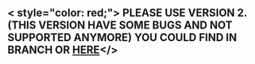 ## < style="color: red;"> PLEASE USE VERSION 2. (THIS VERSION HAVE SOME BUGS AND NOT SUPPORTED ANYMORE) YOU COULD FIND IN BRANCH OR <a href="https://github.com/stefancoding7/portfolio/tree/version-2">HERE</a></>
<br>



